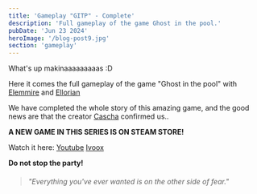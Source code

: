 ```yaml
---
title: 'Gameplay "GITP" - Complete'
description: 'Full gameplay of the game Ghost in the pool.'
pubDate: 'Jun 23 2024'
heroImage: '/blog-post9.jpg'
section: 'gameplay'
---
```


What's up makinaaaaaaaaas :D

Here it comes the full gameplay of the game "Ghost in the pool" with <a href="https://www.instagram.com/elemmire1988?utm_source=qr&igsh=MWgwcm84ZmxwaDVmYQ%3D%3D" target="_blank">Elemmire</a> and <a href="https://www.ellorian.es" target="_blank">Ellorian</a> 

We have completed the whole story of this amazing game, and the good news are that the creator <a href="https://www.cascha-games.com" target="_blank">Cascha</a> confirmed us..  

**A NEW GAME IN THIS SERIES IS ON STEAM STORE!**

Watch it here:
<a href="https://www.youtube.com/watch?v=GiHhuTIcsM0" target="_blank">Youtube</a>
<a href="https://go.ivoox.com/rf/130715917" target="_blank">Ivoox</a>

**Do not stop the party!**

> ###### "Everything you've ever wanted is on the other side of fear."

